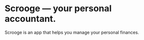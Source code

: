 # Scrooge — your personal accountant.

Scrooge is an app that helps you manage your personal finances.
